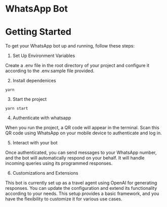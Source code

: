 # WhatsApp Bot

# Getting Started

To get your WhatsApp bot up and running, follow these steps:

1. Set Up Environment Variables

Create a .env file in the root directory of your project and configure it according to the .env.sample file provided.

2. Install dependenices

```
yarn
```

3. Start the project

```
yarn start
```

4. Authenticate with whatsapp

When you run the project, a QR code will appear in the terminal. Scan this QR code using WhatsApp on your mobile device to authenticate and log in.

5. Interact with your bot

Once authenticated, you can send messages to your WhatsApp number, and the bot will automatically respond on your behalf. It will handle incoming queries using its programmed responses.

6. Customizations and Extensions

This bot is currently set up as a travel agent using OpenAI for generating responses. You can update the configuration and extend its functionality according to your needs. This setup provides a basic framework, and you have the flexibility to customize it for various use cases.
